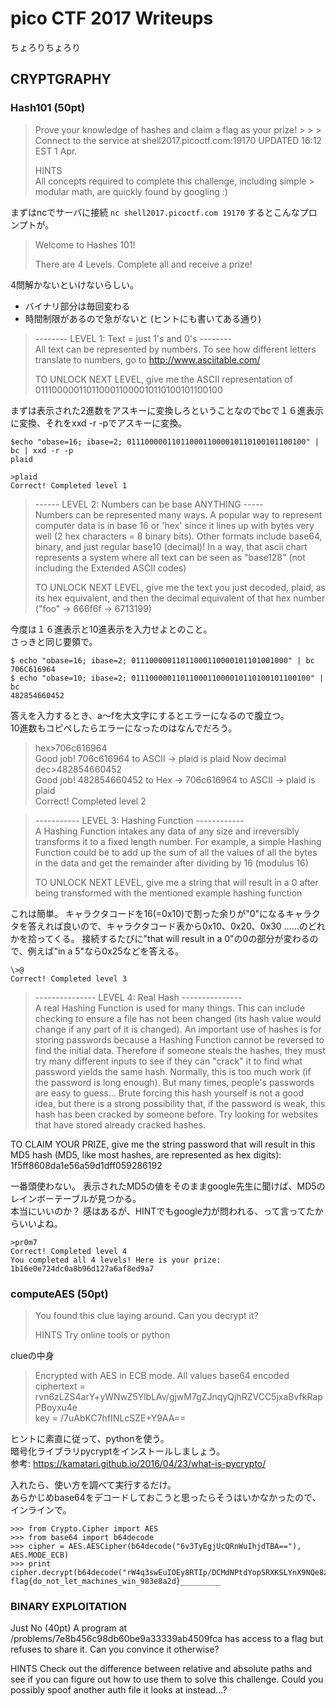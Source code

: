 # pico CTF 2017 Writeups

ちょろりちょろり

## CRYPTGRAPHY

### Hash101 (50pt)

> Prove your knowledge of hashes and claim a flag as your prize! > > > Connect to the service at shell2017.picoctf.com:19170
> UPDATED 16:12 EST 1 Apr.
>
>  HINTS  
> All concepts required to complete this challenge, including simple > modular math, are quickly found by googling :)

まずはncでサーバに接続
`nc shell2017.picoctf.com 19170`
するとこんなプロンプトが。

> Welcome to Hashes 101!
>
> There are 4 Levels. Complete all and receive a prize!

4問解かないといけないらしい。
- バイナリ部分は毎回変わる
- 時間制限があるので急がないと (ヒントにも書いてある通り)

> -------- LEVEL 1: Text = just 1's and 0's --------  
> All text can be represented by numbers. To see how different letters translate to numbers, go to http://www.asciitable.com/
>
> TO UNLOCK NEXT LEVEL, give me the ASCII representation of 0111000001101100011000010110100101100100

まずは表示された2進数をアスキーに変換しろということなのでbcで１６進表示に変換、それをxxd -r -pでアスキーに変換。

    $echo "obase=16; ibase=2; 0111000001101100011000010110100101100100" | bc | xxd -r -p
    plaid

    >plaid
    Correct! Completed level 1

> ------ LEVEL 2: Numbers can be base ANYTHING -----  
> Numbers can be represented many ways. A popular way to represent computer data is in base 16 or 'hex' since it lines up with bytes very well (2 hex characters = 8 binary bits). Other formats include base64, binary, and just regular base10 (decimal)! In a way, that ascii chart represents a system where all text can be seen as "base128" (not including the Extended ASCII codes)
>
> TO UNLOCK NEXT LEVEL, give me the text you just decoded, plaid, as its hex equivalent, and then the decimal equivalent of that hex number ("foo" -> 666f6f -> 6713199)

今度は１６進表示と10進表示を入力せよとのこと。  
さっきと同じ要領で。

    $ echo "obase=16; ibase=2; 01110000011011000110000101101001000" | bc
    706C616964
    $ echo "obase=10; ibase=2; 0111000001101100011000010110100101100100" | bc
    482854660452

答えを入力するとき、a〜fを大文字にするとエラーになるので腹立つ。  
10進数もコピペしたらエラーになったのはなんでだろう。

> hex>706c616964  
Good job! 706c616964 to ASCII -> plaid is plaid
Now decimal  
dec>482854660452  
Good job! 482854660452 to Hex -> 706c616964 to ASCII -> plaid is plaid  
Correct! Completed level 2

> ----------- LEVEL 3: Hashing Function ------------  
A Hashing Function intakes any data of any size and irreversibly transforms it to a fixed length number. For example, a simple Hashing Function could be to add up the sum of all the values of all the bytes in the data and get the remainder after dividing by 16 (modulus 16)
>
> TO UNLOCK NEXT LEVEL, give me a string that will result in a 0 after being transformed with the mentioned example hashing function

これは簡単。
キャラクタコードを16(=0x10)で割った余りが"0"になるキャラクタを答えれば良いので、キャラクタコード表から0x10、0x20、0x30 ……のどれかを拾ってくる。
接続するたびに"that will result in a 0"の0の部分が変わるので、例えば"in a 5"なら0x25などを答える。

    \>@  
    Correct! Completed level 3

> --------------- LEVEL 4: Real Hash ---------------  
> A real Hashing Function is used for many things. This can include checking to ensure a file has not been changed (its hash value would change if any part of it is changed). An important use of hashes is for storing passwords because a Hashing Function cannot be reversed to find the initial data. Therefore if someone steals the hashes, they must try many different inputs to see if they can "crack" it to find what password yields the same hash. Normally, this is too much work (if the password is long enough). But many times, people's passwords are easy to guess... Brute forcing this hash yourself is not a good idea, but there is a strong possibility that, if the password is weak, this hash has been cracked by someone before. Try looking for websites that have stored already cracked hashes.
>
TO CLAIM YOUR PRIZE, give me the string password that will result in this MD5 hash (MD5, like most hashes, are represented as hex digits):
1f5ff8608da1e56a59d1dff059286192

一番頭使わない。
表示されたMD5の値をそのままgoogle先生に聞けば、MD5のレインボーテーブルが見つかる。  
本当にいいのか？ 感はあるが、HINTでもgoogle力が問われる、って言ってたからいいよね。

    >pr0m7
    Correct! Completed level 4
    You completed all 4 levels! Here is your prize: 1b16e0e724dc0a8b96d127a6af8ed9a7


### computeAES (50pt)
> You found this clue laying around. Can you decrypt it?
>
>  HINTS
> Try online tools or python

clueの中身
> Encrypted with AES in ECB mode. All values base64 encoded  
ciphertext = rvn6zLZS4arY+yWNwZ5YlbLAv/gjwM7gZJnqyQjhRZVCC5jxaBvfkRapPBoyxu4e  
key = /7uAbKC7hfINLcSZE+Y9AA==

ヒントに素直に従って、pythonを使う。  
暗号化ライブラリpycryptをインストールしましょう。  
参考: https://kamatari.github.io/2016/04/23/what-is-pycrypto/

入れたら、使い方を調べて実行するだけ。  
あらかじめbase64をデコードしておこうと思ったらそうはいかなかったので、インラインで。

    >>> from Crypto.Cipher import AES
    >>> from base64 import b64decode
    >>> cipher = AES.AESCipher(b64decode("6v3TyEgjUcQRnWuIhjdTBA=="), AES.MODE_ECB)
    >>> print cipher.decrypt(b64decode("rW4q3swEuIOEy8RTIp/DCMdNPtdYopSRXKSLYnX9NQe8z+LMsZ6Mx/x8pwGwofdZ"))
    flag{do_not_let_machines_win_983e8a2d}_________


### BINARY EXPLOITATION

Just No (40pt)
A program at /problems/7e8b456c98db60be9a33339ab4509fca has access to a flag but refuses to share it. Can you convince it otherwise?

 HINTS
Check out the difference between relative and absolute paths and see if you can figure out how to use them to solve this challenge. Could you possibly spoof another auth file it looks at instead...?
